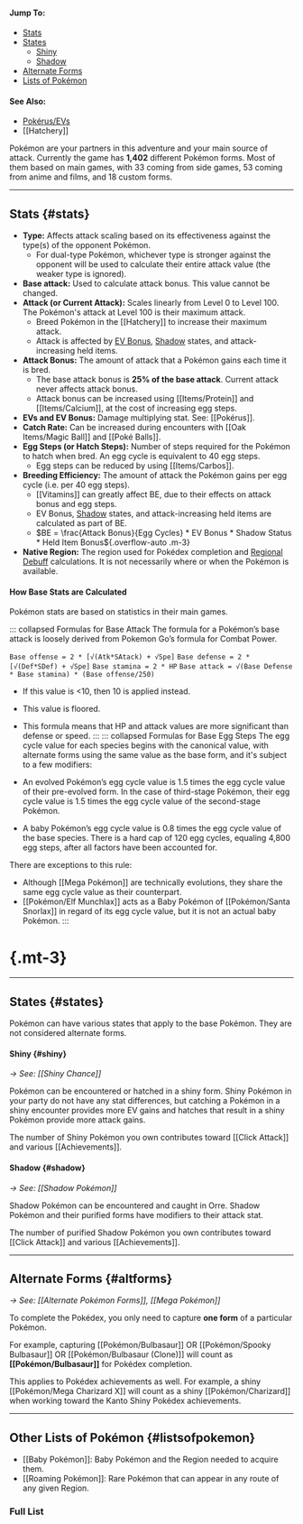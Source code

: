 #### Jump To:
* [Stats](#stats)
* [States](#status)
    * [Shiny](#shiny)
    * [Shadow](#shadow)
* [Alternate Forms](#altforms)
* [Lists of Pokémon](#listsofpokemon)
#### See Also:
* [Pokérus/EVs](#!Pokérus)
* [[Hatchery]]

Pokémon are your partners in this adventure and your main source of attack. Currently the game has **1,402** different Pokémon forms. Most of them based on main games, with 33 coming from side games, 53 coming from anime and films, and 18 custom forms.

----

## Stats {#stats}

- **Type:** Affects attack scaling based on its effectiveness against the type(s) of the opponent Pokémon.
    - For dual-type Pokémon, whichever type is stronger against the opponent will be used to calculate their entire attack value (the weaker type is ignored).
- **Base attack:** Used to calculate attack bonus. This value cannot be changed.
- **Attack (or Current Attack):** Scales linearly from Level 0 to Level 100. The Pokémon's attack at Level 100 is their maximum attack.
    - Breed Pokémon in the [[Hatchery]] to increase their maximum attack.
    - Attack is affected by [EV Bonus](#!Pokérus#EV), [Shadow](#!Shadow_Pokémon) states, and attack-increasing held items.
- **Attack Bonus:** The amount of attack that a Pokémon gains each time it is bred.
    - The base attack bonus is **25% of the base attack**. Current attack never affects attack bonus.
    - Attack bonus can be increased using [[Items/Protein]] and [[Items/Calcium]], at the cost of increasing egg steps.
- **EVs and EV Bonus:** Damage multiplying stat. See: [[Pokérus]].
- **Catch Rate:** Can be increased during encounters with [[Oak Items/Magic Ball]] and [[Poké Balls]].
- **Egg Steps (or Hatch Steps):** Number of steps required for the Pokémon to hatch when bred. An egg cycle is equivalent to 40 egg steps.
    - Egg steps can be reduced by using [[Items/Carbos]].
- **Breeding Efficiency:** The amount of attack the Pokémon gains per egg cycle (i.e. per 40 egg steps).
    - [[Vitamins]] can greatly affect BE, due to their effects on attack bonus and egg steps.
    - EV Bonus, [Shadow](#!Shadow_Pokémon) states, and attack-increasing held items are calculated as part of BE.
    - $BE = \frac{Attack Bonus}{Egg Cycles} * EV Bonus * Shadow Status * Held Item Bonus${.overflow-auto .m-3}
- **Native Region:** The region used for Pokédex completion and [Regional Debuff](#!Regions#debuff) calculations. It is not necessarily where or when the Pokémon is available.

#### How Base Stats are Calculated
Pokémon stats are based on statistics in their main games.

::: collapsed Formulas for Base Attack
The formula for a Pokémon’s base attack is loosely derived from Pokemon Go’s formula for Combat Power.

`Base offense = 2 * [√(Atk*SAtack) + √Spe]`
`Base defense = 2 * [√(Def*SDef) + √Spe]`
`Base stamina = 2 * HP`
`Base attack = √(Base Defense * Base stamina) * (Base offense/250)`
* If this value is \<10,  then 10 is applied instead.
* This value is floored.
* This formula means that HP and attack values are more significant than defense or speed.
:::
::: collapsed Formulas for Base Egg Steps
The egg cycle value for each species begins with the canonical value, with alternate forms using the same value as the base form, and it's subject to a few modifiers:

* An evolved Pokémon’s egg cycle value is 1.5 times the egg cycle value of their pre-evolved form. In the case of third-stage Pokémon, their egg cycle value is 1.5 times the egg cycle value of the second-stage Pokémon.
* A baby Pokémon’s egg cycle value is 0.8 times the egg cycle value of the base species.
There is a hard cap of 120 egg cycles, equaling 4,800 egg steps, after all factors have been accounted for.

There are exceptions to this rule:

* Although [[Mega Pokémon]] are technically evolutions, they share the same egg cycle value as their counterpart.
* [[Pokémon/Elf Munchlax]] acts as a Baby Pokémon of [[Pokémon/Santa Snorlax]] in regard of its egg cycle value, but it is not an actual baby Pokémon.
:::
# {.mt-3}


----

## States {#states}
Pokémon can have various states that apply to the base Pokémon. They are not considered alternate forms.

#### Shiny {#shiny}
*→ See: [[Shiny Chance]]*

Pokémon can be encountered or hatched in a shiny form. Shiny Pokémon in your party do not have any stat differences, but catching a Pokémon in a shiny encounter provides more EV gains and hatches that result in a shiny Pokémon provide more attack gains.

The number of Shiny Pokémon you own contributes toward [[Click Attack]] and various [[Achievements]].

#### Shadow {#shadow}
*→ See: [[Shadow Pokémon]]*

Shadow Pokémon can be encountered and caught in Orre. Shadow Pokémon and their purified forms have modifiers to their attack stat.

The number of purified Shadow Pokémon you own contributes toward [[Click Attack]] and various [[Achievements]].

---

## Alternate Forms {#altforms}
*→ See: [[Alternate Pokémon Forms]], [[Mega Pokémon]]*

To complete the Pokédex, you only need to capture **one form** of a particular Pokémon.

For example, capturing [[Pokémon/Bulbasaur]] OR [[Pokémon/Spooky Bulbasaur]] OR [[Pokémon/Bulbasaur (Clone)]] will count as **[[Pokémon/Bulbasaur]]** for Pokédex completion.

This applies to Pokédex achievements as well. For example, a shiny [[Pokémon/Mega Charizard X]] will count as a shiny [[Pokémon/Charizard]] when working toward the Kanto Shiny Pokédex achievements.

----

## Other Lists of Pokémon {#listsofpokemon}

- [[Baby Pokémon]]: Baby Pokémon and the Region needed to acquire them.
- [[Roaming Pokémon]]: Rare Pokémon that can appear in any route of any given Region.

### Full List
